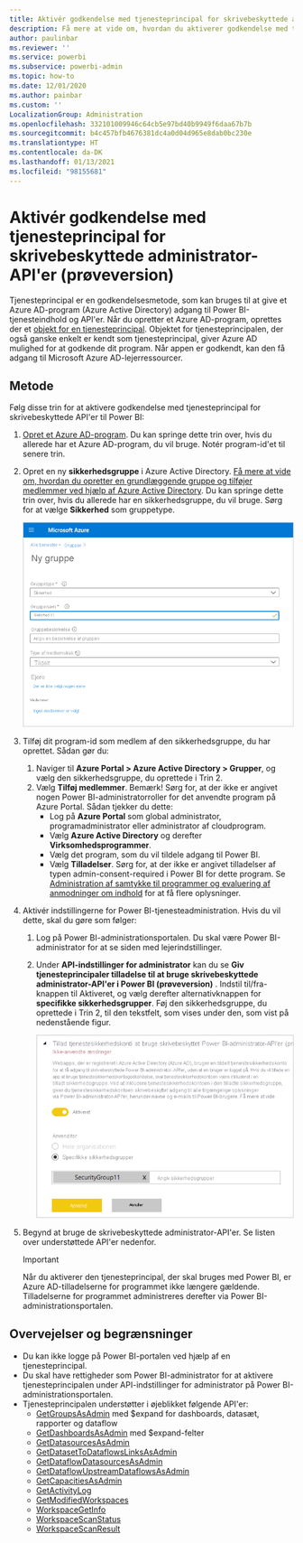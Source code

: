 ```yaml
---
title: Aktivér godkendelse med tjenesteprincipal for skrivebeskyttede administrator-API'er (prøveversion)
description: Få mere at vide om, hvordan du aktiverer godkendelse med tjenesteprincipal for at tillade brug af skrivebeskyttede administrator-API'er.
author: paulinbar
ms.reviewer: ''
ms.service: powerbi
ms.subservice: powerbi-admin
ms.topic: how-to
ms.date: 12/01/2020
ms.author: painbar
ms.custom: ''
LocalizationGroup: Administration
ms.openlocfilehash: 332101009946c64cb5e97bd40b9949f6daa67b7b
ms.sourcegitcommit: b4c457bfb4676381dc4a0d04d965e8dab0bc230e
ms.translationtype: HT
ms.contentlocale: da-DK
ms.lasthandoff: 01/13/2021
ms.locfileid: "98155681"
---
```

# <a name="enable-service-principal-authentication-for-read-only-admin-apis-preview"></a>Aktivér godkendelse med tjenesteprincipal for skrivebeskyttede administrator-API'er (prøveversion)

Tjenesteprincipal er en godkendelsesmetode, som kan bruges til at give et Azure AD-program (Azure Active Directory) adgang til Power BI-tjenesteindhold og API'er.
Når du opretter et Azure AD-program, oprettes der et [objekt for en tjenesteprincipal](https://docs.microsoft.com/azure/active-directory/develop/app-objects-and-service-principals#service-principal-object). Objektet for tjenesteprincipalen, der også ganske enkelt er kendt som tjenesteprincipal, giver Azure AD mulighed for at godkende dit program. Når appen er godkendt, kan den få adgang til Microsoft Azure AD-lejerressourcer.

## <a name="method"></a>Metode

Følg disse trin for at aktivere godkendelse med tjenesteprincipal for skrivebeskyttede API'er til Power BI:

1. [Opret et Azure AD-program](https://docs.microsoft.com/azure/active-directory/develop/howto-create-service-principal-portal). Du kan springe dette trin over, hvis du allerede har et Azure AD-program, du vil bruge. Notér program-id'et til senere trin. 
2. Opret en ny **sikkerhedsgruppe** i Azure Active Directory. [Få mere at vide om, hvordan du opretter en grundlæggende gruppe og tilføjer medlemmer ved hjælp af Azure Active Directory](https://docs.microsoft.com/azure/active-directory/fundamentals/active-directory-groups-create-azure-portal). Du kan springe dette trin over, hvis du allerede har en sikkerhedsgruppe, du vil bruge.
    Sørg for at vælge **Sikkerhed** som gruppetype.

    ![Skærmbillede af dialogboksen til oprettelse af en ny gruppe på Azure Portal.](media/read-only-apis-service-principal-auth/azure-portal-new-group-dialog.png)

3. Tilføj dit program-id som medlem af den sikkerhedsgruppe, du har oprettet. Sådan gør du:
    1. Naviger til **Azure Portal > Azure Active Directory > Grupper**, og vælg den sikkerhedsgruppe, du oprettede i Trin 2.
    1. Vælg **Tilføj medlemmer**.
    Bemærk! Sørg for, at der ikke er angivet nogen Power BI-administratorroller for det anvendte program på Azure Portal. Sådan tjekker du dette: 
       * Log på **Azure Portal** som global administrator, programadministrator eller administrator af cloudprogram. 
        * Vælg **Azure Active Directory** og derefter **Virksomhedsprogrammer**. 
        * Vælg det program, som du vil tildele adgang til Power BI. 
        * Vælg **Tilladelser**. Sørg for, at der ikke er angivet tilladelser af typen admin-consent-required i Power BI for dette program. Se [Administration af samtykke til programmer og evaluering af anmodninger om indhold](https://docs.microsoft.com/azure/active-directory/manage-apps/manage-consent-requests) for at få flere oplysninger. 
4. Aktivér indstillingerne for Power BI-tjenesteadministration. Hvis du vil dette, skal du gøre som følger:
    1. Log på Power BI-administrationsportalen. Du skal være Power BI-administrator for at se siden med lejerindstillinger.
    1. Under **API-indstillinger for administrator** kan du se **Giv tjenesteprincipaler tilladelse til at bruge skrivebeskyttede administrator-API'er i Power BI (prøveversion)** . Indstil til/fra-knappen til Aktiveret, og vælg derefter alternativknappen for **specifikke sikkerhedsgrupper**. Føj den sikkerhedsgruppe, du oprettede i Trin 2, til den tekstfelt, som vises under den, som vist på nedenstående figur.

        ![Skærmbillede af lejerindstillingen for tilladelse af tjenesteprincipaler.](media/read-only-apis-service-principal-auth/allow-service-principals-tenant-setting.png)

 5. Begynd at bruge de skrivebeskyttede administrator-API'er. Se listen over understøttede API'er nedenfor.

    >[!IMPORTANT]
    >Når du aktiverer den tjenesteprincipal, der skal bruges med Power BI, er Azure AD-tilladelserne for programmet ikke længere gældende. Tilladelserne for programmet administreres derefter via Power BI-administrationsportalen.

## <a name="considerations-and-limitations"></a>Overvejelser og begrænsninger
* Du kan ikke logge på Power BI-portalen ved hjælp af en tjenesteprincipal.
* Du skal have rettigheder som Power BI-administrator for at aktivere tjenesteprincipalen under API-indstillinger for administrator på Power BI-administrationsportalen.
* Tjenesteprincipalen understøtter i øjeblikket følgende API'er:
    * [GetGroupsAsAdmin](https://docs.microsoft.com/rest/api/power-bi/admin/groups_getgroupsasadmin) med $expand for dashboards, datasæt, rapporter og dataflow 
    * [GetDashboardsAsAdmin](https://docs.microsoft.com/rest/api/power-bi/admin/dashboards_getdashboardsasadmin) med $expand-felter
    * [GetDatasourcesAsAdmin](https://docs.microsoft.com/rest/api/power-bi/admin/datasets_getdatasourcesasadmin) 
    * [GetDatasetToDataflowsLinksAsAdmin](https://docs.microsoft.com/rest/api/power-bi/admin/datasets_getdatasettodataflowslinksingroupasadmin)
    * [GetDataflowDatasourcesAsAdmin](https://docs.microsoft.com/rest/api/power-bi/admin/dataflows_getdataflowdatasourcesasadmin) 
    * [GetDataflowUpstreamDataflowsAsAdmin](https://docs.microsoft.com/rest/api/power-bi/admin/dataflows_getupstreamdataflowsingroupasadmin) 
    * [GetCapacitiesAsAdmin](https://docs.microsoft.com/rest/api/power-bi/admin/getcapacitiesasadmin)
    * [GetActivityLog](https://docs.microsoft.com/rest/api/power-bi/admin/getactivityevents)
    * [GetModifiedWorkspaces](https://docs.microsoft.com/rest/api/power-bi/admin/workspaceinfo_getmodifiedworkspaces)
    * [WorkspaceGetInfo](https://docs.microsoft.com/rest/api/power-bi/admin/workspaceinfo_postworkspaceinfo)
    * [WorkspaceScanStatus](https://docs.microsoft.com/rest/api/power-bi/admin/workspaceinfo_getscanstatus)
    * [WorkspaceScanResult](https://docs.microsoft.com/rest/api/power-bi/admin/workspaceinfo_getscanresult)
